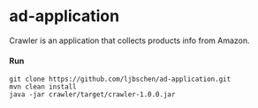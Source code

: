 # ad-application
Crawler is an application that collects products info from Amazon.

#### Run
```aidl
git clone https://github.com/ljbschen/ad-application.git
mvn clean install
java -jar crawler/target/crawler-1.0.0.jar
```
